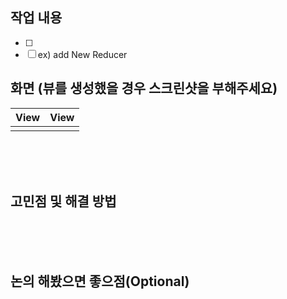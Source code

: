 
## 작업 내용

- [ ] 
- [ ] ex) add New Reducer

## 화면 (뷰를 생성했을 경우 스크린샷을 부해주세요)


|View|View|
|:-:|:-:|
|||


<br/><br/><br/>


## 고민점 및 해결 방법








<br/><br/><br/>
## 논의 해봤으면 좋으점(Optional)




